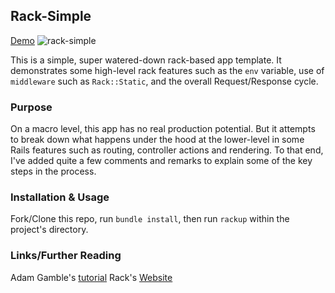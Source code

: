 ## Rack-Simple
[Demo](https://racksimle.herokuapp.com)
![rack-simple](https://github.com/demesvardestin/rack-simple/raw/master/public/images/rack-simple.png "rack-simple")

This is a simple, super watered-down rack-based app template. It demonstrates
some high-level rack features such as the ```env``` variable, use of ```middleware```
such as ```Rack::Static```, and the overall Request/Response cycle.

### Purpose

On a macro level, this app has no real production potential. But it attempts to break down
what happens under the hood at the lower-level in some Rails features such as routing,
controller actions and rendering. To that end, I've added quite a few comments and
remarks to explain some of the key steps in the process.

### Installation & Usage

Fork/Clone this repo, run ```bundle install```, then run ```rackup``` within
the project's directory.

### Links/Further Reading

Adam Gamble's [tutorial](https://isotope11.com/blog/build-your-own-web-framework-with-rack-and-ruby-part-2 "Isotope Eleven")
Rack's [Website](rack.github.io "Rack Official Website")